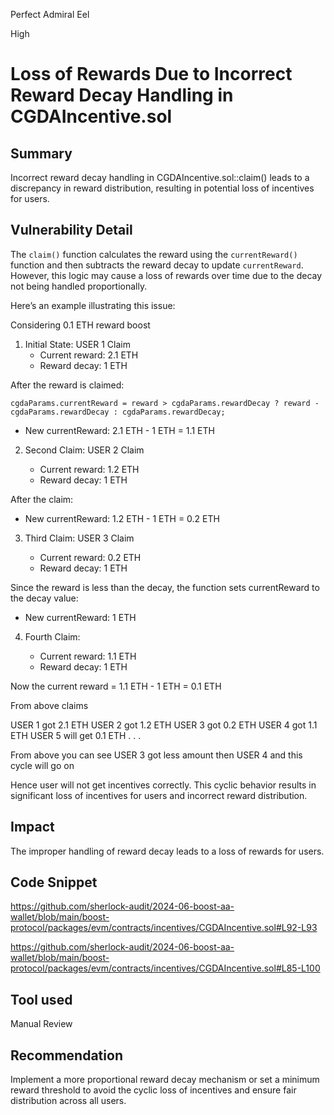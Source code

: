 Perfect Admiral Eel

High

# Loss of Rewards Due to Incorrect Reward Decay Handling in CGDAIncentive.sol

## Summary
Incorrect reward decay handling in CGDAIncentive.sol::claim() leads to a discrepancy in reward distribution, resulting in potential loss of incentives for users.

## Vulnerability Detail

The `claim()` function calculates the reward using the `currentReward()` function and then subtracts the reward decay to update `currentReward`. However, this logic may cause a loss of rewards over time due to the decay not being handled proportionally.

Here’s an example illustrating this issue:

Considering 0.1 ETH reward boost

1. Initial State:  USER 1 Claim 
    - Current reward: 2.1 ETH
    - Reward decay: 1 ETH
    
After the reward is claimed:
```solidity
cgdaParams.currentReward = reward > cgdaParams.rewardDecay ? reward - cgdaParams.rewardDecay : cgdaParams.rewardDecay;
```

   - New currentReward: 2.1 ETH - 1 ETH = 1.1 ETH

2. Second Claim: USER 2 Claim

     - Current reward: 1.2 ETH
     - Reward decay: 1 ETH
     
After the claim:

- New currentReward: 1.2 ETH - 1 ETH = 0.2 ETH

3. Third Claim: USER 3 Claim

    - Current reward: 0.2 ETH
    - Reward decay: 1 ETH
    
Since the reward is less than the decay, the function sets currentReward to the decay value:

- New currentReward: 1 ETH

4. Fourth Claim:

    - Current reward: 1.1 ETH
    - Reward decay: 1 ETH

Now the current reward = 1.1 ETH - 1 ETH = 0.1 ETH

From above claims
 
USER 1 got 2.1 ETH
USER 2 got 1.2 ETH
USER 3 got 0.2 ETH
USER 4 got 1.1 ETH
USER 5 will get 0.1 ETH
.
.
.

From above you can see USER 3 got less amount then USER 4 and this cycle will go on

Hence user will not get incentives correctly. This cyclic behavior results in significant loss of incentives for users and incorrect reward distribution.

## Impact

The improper handling of reward decay leads to a loss of rewards for users.

## Code Snippet

https://github.com/sherlock-audit/2024-06-boost-aa-wallet/blob/main/boost-protocol/packages/evm/contracts/incentives/CGDAIncentive.sol#L92-L93

https://github.com/sherlock-audit/2024-06-boost-aa-wallet/blob/main/boost-protocol/packages/evm/contracts/incentives/CGDAIncentive.sol#L85-L100

## Tool used

Manual Review

## Recommendation

Implement a more proportional reward decay mechanism or set a minimum reward threshold to avoid the cyclic loss of incentives and ensure fair distribution across all users.